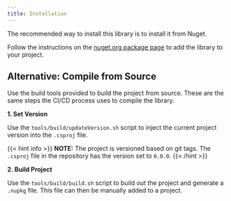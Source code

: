 ```yaml
---
title: Installation
---
```


The recommended way to install this library is to install it from Nuget.

Follow the instructions on the [nuget.org package page](https://www.nuget.org/packages/PerformanceRecorder/) to add the library to your project.

## Alternative: Compile from Source

Use the build tools provided to build the project from source.
These are the same steps the CI/CD process uses to compile the library.

**1. Set Version**

Use the `tools/build/updateVersion.sh` script to inject the current project version into the `.csproj` file.

{{< hint info >}}
**NOTE:** The project is versioned based on git tags. The `.csproj` file in the repository has the version set to `0.0.0`.
{{< /hint >}}

**2. Build Project**

Use the `tools/build/build.sh` script to build out the project and generate a `.nupkg` file.
This file can then be manually added to a project.

